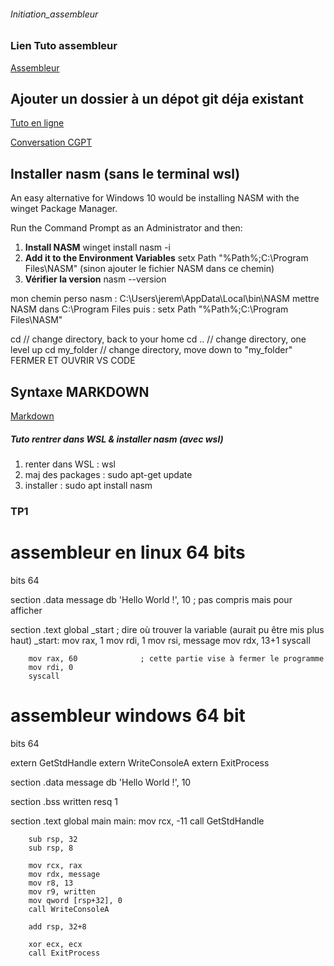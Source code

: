 ###### Initiation_assembleur

### Lien Tuto assembleur
[Assembleur](https://www.youtube.com/watch?v=fvtd2Ut3MHw&list=PLrSOXFDHBtfEs7PCC6r44iXiX5gMlbjcR)

## Ajouter un dossier à un dépot git déja existant
[Tuto en ligne](https://smart-tech.mg/git-importer-un-repertoire-existant-dans-son-repository/)

[Conversation CGPT](https://chat.openai.com/share/164e7e71-600e-4228-abbc-d5fbd25f042c)

## Installer nasm (sans le terminal wsl)
An easy alternative for Windows 10 would be installing NASM with the winget Package Manager.

Run the Command Prompt as an Administrator and then:

1. **Install NASM**
winget install nasm -i
2. **Add it to the Environment Variables**
setx Path "%Path%;C:\Program Files\NASM\" (sinon ajouter le fichier NASM dans ce chemin)
3. **Vérifier la version**
nasm --version

mon chemin perso nasm : C:\Users\jerem\AppData\Local\bin\NASM
mettre NASM dans C:\Program Files
puis : setx Path "%Path%;C:\Program Files\NASM\"

cd              // change directory, back to your home
cd ..           // change directory, one level up
cd my_folder    // change directory, move down to "my_folder"
FERMER ET OUVRIR VS CODE

## Syntaxe MARKDOWN
[Markdown](https://chat.openai.com/share/b9232320-f046-4fb9-8de8-46651ba94544) 


##### Tuto rentrer dans WSL & installer nasm (avec wsl)

1. renter dans WSL : wsl
2. maj des packages : sudo apt-get update
3. installer : sudo apt install nasm

### TP1
# assembleur en linux 64 bits

bits 64

section .data
    message db 'Hello World !', 10      ; pas compris mais pour afficher

section .text
    global _start               ; dire où trouver la variable (aurait pu être mis plus haut)
    _start:
        mov rax, 1
        mov rdi, 1
        mov rsi, message
        mov rdx, 13+1
        syscall

        mov rax, 60              ; cette partie vise à fermer le programme
        mov rdi, 0
        syscall 

# assembleur windows 64 bit

bits 64 

extern GetStdHandle
extern WriteConsoleA
extern ExitProcess

section .data
    message db 'Hello World !', 10

section .bss
    written resq 1

section .text
    global main
    main:
        mov rcx, -11
        call GetStdHandle

        sub rsp, 32
        sub rsp, 8

        mov rcx, rax
        mov rdx, message
        mov r8, 13
        mov r9, written 
        mov qword [rsp+32], 0
        call WriteConsoleA

        add rsp, 32+8

        xor ecx, ecx
        call ExitProcess

